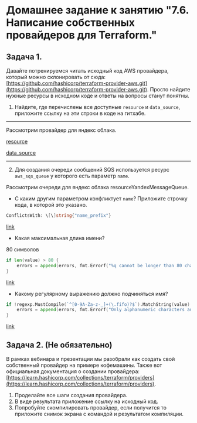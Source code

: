# Домашнее задание к занятию "7.6. Написание собственных провайдеров для Terraform."

## Задача 1. 
Давайте потренируемся читать исходный код AWS провайдера, который можно склонировать от сюда: 
[https://github.com/hashicorp/terraform-provider-aws.git](https://github.com/hashicorp/terraform-provider-aws.git).
Просто найдите нужные ресурсы в исходном коде и ответы на вопросы станут понятны.  


1. Найдите, где перечислены все доступные `resource` и `data_source`, приложите ссылку на эти строки в коде на 
гитхабе.

---
Рассмотрим провайдер для яндекс облака.

[resource](https://github.com/yandex-cloud/terraform-provider-yandex/blob/master/yandex/provider.go#L200)

[data_source](https://github.com/yandex-cloud/terraform-provider-yandex/blob/master/yandex/provider.go#L138)

---

2. Для создания очереди сообщений SQS используется ресурс `aws_sqs_queue` у которого есть параметр `name`.

Рассмотрим очереди для яндекс облака resourceYandexMessageQueue.

* С каким другим параметром конфликтует `name`? Приложите строчку кода, в которой это указано.

```go
ConflictsWith: \[\]string{"name_prefix"}
```

[link](https://github.com/yandex-cloud/terraform-provider-yandex/blob/master/yandex/resource_yandex_message_queue.go#L53)

* Какая максимальная длина имени? 

80 символов

```go
if len(value) > 80 {
    errors = append(errors, fmt.Errorf("%q cannot be longer than 80 characters", k))
}
```

[link](https://github.com/yandex-cloud/terraform-provider-yandex/blob/master/yandex/resource_yandex_message_queue.go#L462)

* Какому регулярному выражению должно подчиняться имя? 

```go
if !regexp.MustCompile(`^[0-9A-Za-z-_]+(\.fifo)?$`).MatchString(value) {
    errors = append(errors, fmt.Errorf("Only alphanumeric characters and hyphens allowed in %q", k))
}
```

[link](https://github.com/yandex-cloud/terraform-provider-yandex/blob/master/yandex/resource_yandex_message_queue.go#L466)

## Задача 2. (Не обязательно) 
В рамках вебинара и презентации мы разобрали как создать свой собственный провайдер на примере кофемашины. 
Также вот официальная документация о создании провайдера: 
[https://learn.hashicorp.com/collections/terraform/providers](https://learn.hashicorp.com/collections/terraform/providers).

1. Проделайте все шаги создания провайдера.
2. В виде результата приложение ссылку на исходный код.
3. Попробуйте скомпилировать провайдер, если получится то приложите снимок экрана с командой и результатом компиляции.   
